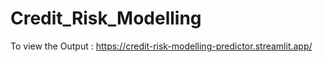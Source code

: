 # Credit_Risk_Modelling

To view the Output : https://credit-risk-modelling-predictor.streamlit.app/
